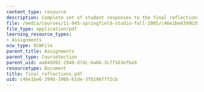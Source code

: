 ```yaml
---
content_type: resource
description: Complete set of student responses to the final reflections assignment.
file: /media/courses/11-945-springfield-studio-fall-2005/c46e1be6399b396bb1de3fb196f7f2cb_final_reflections.pdf
file_type: application/pdf
learning_resource_types:
- Assignments
ocw_type: OCWFile
parent_title: Assignments
parent_type: CourseSection
parent_uid: aa84dd92-2948-d7dc-ba6b-3c7f163efba9
resourcetype: Document
title: final_reflections.pdf
uid: c46e1be6-399b-396b-b1de-3fb196f7f2cb
---
```


